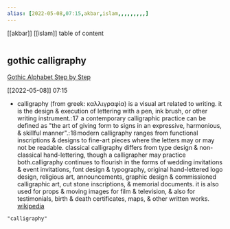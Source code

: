 ```yaml
---
alias: [2022-05-08,07:15,akbar,islam,,,,,,,,,]
---
```

[[akbar]] [[islam]]
table of content
```toc
```

## gothic calligraphy
[Gothic Alphabet Step by Step](https://www.calligraphy-skills.com/gothic-alphabet.html)

[[2022-05-08]] 07:15
- calligraphy (from greek: καλλιγραφία) is a visual art related to writing. it is the design & execution of lettering with a pen, ink brush, or other writing instrument.: 17  a contemporary calligraphic practice can be defined as "the art of giving form to signs in an expressive, harmonious, & skillful manner".: 18 modern calligraphy ranges from functional inscriptions & designs to fine-art pieces where the letters may or may not be readable. classical calligraphy differs from type design & non-classical hand-lettering, though a calligrapher may practice both.calligraphy continues to flourish in the forms of wedding invitations & event invitations, font design & typography, original hand-lettered logo design, religious art, announcements, graphic design & commissioned calligraphic art, cut stone inscriptions, & memorial documents. it is also used for props & moving images for film & television, & also for testimonials, birth & death certificates, maps, & other written works.
[wikipedia](https://en.wikipedia.org/wiki/calligraphy)
```query
"calligraphy"
```
